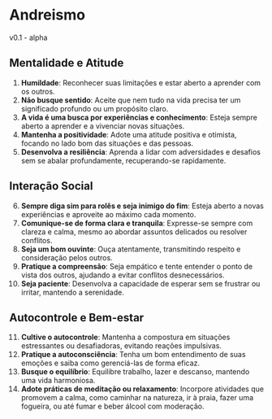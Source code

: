 # Andreismo

v0.1 - alpha

## Mentalidade e Atitude

1. **Humildade**: Reconhecer suas limitações e estar aberto a aprender com os outros.
2. **Não busque sentido**: Aceite que nem tudo na vida precisa ter um significado profundo ou um propósito claro.
3. **A vida é uma busca por experiências e conhecimento**: Esteja sempre aberto a aprender e a vivenciar novas situações.
4. **Mantenha a positividade**: Adote uma atitude positiva e otimista, focando no lado bom das situações e das pessoas.
5. **Desenvolva a resiliência**: Aprenda a lidar com adversidades e desafios sem se abalar profundamente, recuperando-se rapidamente.

## Interação Social

6. **Sempre diga sim para rolês e seja inimigo do fim**: Esteja aberto a novas experiências e aproveite ao máximo cada momento.
7. **Comunique-se de forma clara e tranquila**: Expresse-se sempre com clareza e calma, mesmo ao abordar assuntos delicados ou resolver conflitos.
8. **Seja um bom ouvinte**: Ouça atentamente, transmitindo respeito e consideração pelos outros.
9. **Pratique a compreensão**: Seja empático e tente entender o ponto de vista dos outros, ajudando a evitar conflitos desnecessários.
10. **Seja paciente**: Desenvolva a capacidade de esperar sem se frustrar ou irritar, mantendo a serenidade.

## Autocontrole e Bem-estar

11. **Cultive o autocontrole**: Mantenha a compostura em situações estressantes ou desafiadoras, evitando reações impulsivas.
12. **Pratique a autoconsciência**: Tenha um bom entendimento de suas emoções e saiba como gerenciá-las de forma eficaz.
13. **Busque o equilíbrio**: Equilibre trabalho, lazer e descanso, mantendo uma vida harmoniosa.
14. **Adote práticas de meditação ou relaxamento**: Incorpore atividades que promovem a calma, como caminhar na natureza, ir à praia, fazer uma fogueira, ou até fumar e beber álcool com moderação.